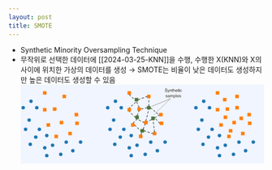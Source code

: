 ```yaml
---
layout: post
title: SMOTE
---
```


- Synthetic Minority Oversampling Technique
- 무작위로 선택한 데이터에 [[2024-03-25-KNN]]을 수행, 수행한 X(KNN)와 X의사이에 위치한 가상의 데이터를 생성 → SMOTE는 비율이 낮은 데이터도 생성하지만 높은 데이터도 생성할 수 있음
    ![image](https://github.com/code7ssage/code7ssage.github.io/blob/master/assets/attached%20file/Pasted%20image%2020240103135607.png?raw=true)